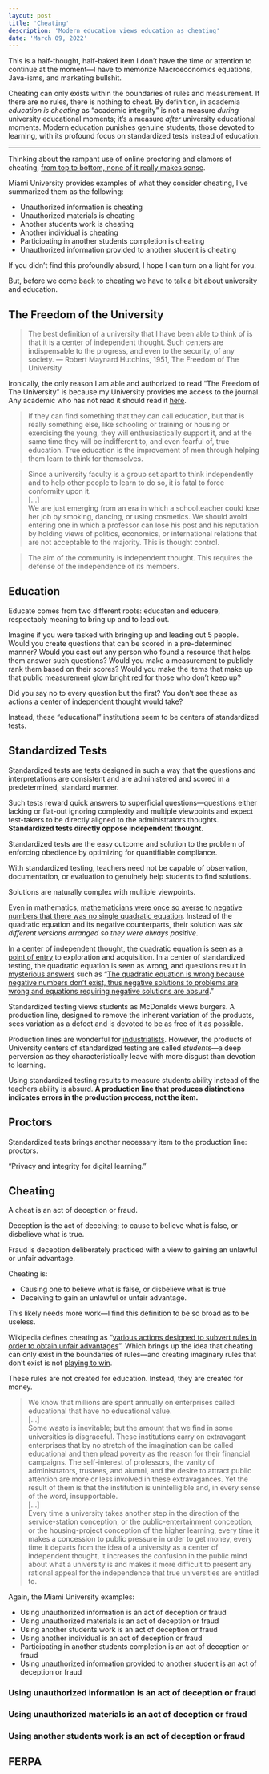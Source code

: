 ```yaml
---
layout: post
title: 'Cheating'
description: 'Modern education views education as cheating'
date: 'March 09, 2022'
---
```


This is a half-thought, half-baked item I don’t have the time or attention to continue at the moment—I have to memorize Macroeconomics equations, Java-isms, and marketing bullshit.

Cheating can only exists within the boundaries of rules and measurement. If there are no rules, there is nothing to cheat. By definition, in academia *education is cheating* as “academic integrity” is not a measure *during* university educational moments; it’s a measure *after* university educational moments. Modern education punishes genuine students, those devoted to learning, with its profound focus on standardized tests instead of education.

---

Thinking about the rampant use of online proctoring and clamors of cheating, [from top to bottom, none of it really makes sense](https://jakebinstein.com/blog/on-knuckle-scanners-and-cheating-how-to-bypass-proctortrack/).

Miami University provides examples of what they consider cheating, I’ve summarized them as the following:

- Unauthorized information is cheating
- Unauthorized materials is cheating
- Another students work is cheating
- Another individual is cheating
- Participating in another students completion is cheating
- Unauthorized information provided to another student is cheating

If you didn’t find this profoundly absurd, I hope I can turn on a light for you.

But, before we come back to cheating we have to talk a bit about  university and education.

## The Freedom of the University

> The best definition of a university that I have been able to think of is that it is a center of independent thought. Such centers are indispensable to the progress, and even to the security, of any society. — Robert Maynard Hutchins, 1951, The Freedom of The University

Ironically, the only reason I am able and authorized to read “The Freedom of The University” is because my University provides me access to the journal. Any academic who has not read it should read it [here](https://www.jstor.org/stable/pdf/2378553).

> If they can find something that they can call education, but that is really something else, like schooling or training or housing or exercising the young, they will enthusiastically support it, and at the same time  they will be indifferent to, and even fearful of, true education. True education is the improvement of men through helping them learn to think for themselves.

> Since a university faculty is a group set apart to think independently and to help other people to learn to do so, it is fatal to force conformity upon it.  
> […]  
> We are just emerging from an era in which a schoolteacher could lose her job by smoking, dancing, or using cosmetics. We should avoid entering one in which a professor can lose his post and his reputation by holding views of politics, economics, or international relations that are not acceptable to the majority. This is thought control.

> The aim of the community is independent thought. This requires the defense of the independence of its members.

## Education

Educate comes from two different roots: educaten and educere, respectably meaning to bring up and to lead out.

Imagine if you were tasked with bringing up and leading out 5 people. Would you create questions that can be scored in a pre-determined manner? Would you cast out any person who found a resource that helps them answer such questions? Would you make a measurement to publicly rank them based on their scores? Would you make the items that make up that public measurement [glow bright red](https://www.latimes.com/health/la-xpm-2011-oct-19-la-me-1019-lopez-disney-20111018-story.html) for those who don’t keep up?

Did you say no to every question but the first? You don’t see these as actions a center of independent thought would take?

Instead, these “educational” institutions seem to be centers of standardized tests.

## Standardized Tests

Standardized tests are tests designed in such a way that the questions and interpretations are consistent and are administered and scored in a predetermined, standard manner.

Such tests reward quick answers to superficial questions—questions either lacking or flat-out ignoring complexity and multiple viewpoints and expect test-takers to be directly aligned to the administrators thoughts. **Standardized tests directly oppose independent thought.**

Standardized tests are the easy outcome and solution to the problem of enforcing obedience by optimizing for quantifiable compliance.

With standardized testing, teachers need not be capable of observation, documentation, or evaluation to genuinely help students to find solutions.

Solutions are naturally complex with multiple viewpoints.

Even in mathematics, [mathematicians were once so averse to negative numbers that there was no single quadratic equation](https://youtu.be/cUzklzVXJwo). Instead of the quadratic equation and its negative counterparts, their solution was _six different versions arranged so they were always positive_.

In a center of independent thought, the quadratic equation is seen as a [point of entry](https://lukasmurdock.com/entry-points/) to exploration and acquisition. In a center of standardized testing, the quadratic equation is seen as wrong, and questions result in [mysterious answers](https://www.lesswrong.com/posts/6i3zToomS86oj9bS6/mysterious-answers-to-mysterious-questions) such as “[The quadratic equation is wrong because negative numbers don’t exist, thus negative solutions to problems are wrong and equations requiring negative solutions are absurd](https://en.wikipedia.org/wiki/Negative_number#History).”

Standardized testing views students as McDonalds views burgers. A production line, designed to remove the inherent variation of the products, sees variation as a defect and is devoted to be as free of it as possible.

Production lines are wonderful for [industrialists](https://seths.blog/2012/12/industrialists-vs-the-rest-of-us/). However, the products of University centers of standardized testing are called *students*—a deep perversion as they characteristically leave with more disgust than devotion to learning.

Using standardized testing results to measure students ability instead of the teachers ability is absurd. **A production line that produces distinctions indicates errors in the production process, not the item.**

## Proctors

Standardized tests brings another necessary item to the production line: proctors.

“Privacy and integrity for digital learning.”

## Cheating

A cheat is an act of deception or fraud.

Deception is the act of deceiving; to cause to believe what is false, or disbelieve what is true.

Fraud is deception deliberately practiced with a view to gaining an unlawful or unfair advantage.

Cheating is:
* Causing one to believe what is false, or disbelieve what is true
* Deceiving to gain an unlawful or unfair advantage.

This likely needs more work—I find this definition to be so broad as to be useless.

Wikipedia defines cheating as “[various actions designed to subvert rules in order to obtain unfair advantages](https://en.wikipedia.org/wiki/Cheating)”. Which brings up the idea that cheating can only exist in the boundaries of rules—and creating imaginary rules that don’t exist is not [playing to win](https://www.sirlin.net/articles/playing-to-win). 

These rules are not created for education. Instead, they are created for money.

> We know that millions are spent annually on enterprises called educational that have no educational value.  
> […]  
> Some waste is inevitable; but the amount that we find in some universities is disgraceful. These institutions carry on extravagant enterprises that by no stretch of the imagination can be called educational and then plead poverty as the reason for their financial campaigns. The self-interest of professors, the vanity of administrators, trustees, and alumni, and the desire to attract public attention are more or less involved in these extravagances. Yet the result of them is that the institution is unintelligible and, in every sense of the word, insupportable.  
> […]  
> Every time a university takes another step in the direction of the service-station conception, or the public-entertainment conception, or the housing-project conception of the higher learning, every time it makes a concession to public pressure in order to get money, every time it departs from the idea of a university as a center of independent thought, it increases the confusion in the public mind about what a university is and makes it more difficult to present any rational appeal for the independence that true universities are entitled to.

Again, the Miami University examples:

- Using unauthorized information is an act of deception or fraud
- Using unauthorized materials is an act of deception or fraud
- Using another students work is an act of deception or fraud
- Using another individual is an act of deception or fraud
- Participating in another students completion is an act of deception or fraud
- Using unauthorized information provided to another student is an act of deception or fraud

### Using unauthorized information is an act of deception or fraud

### Using unauthorized materials is an act of deception or fraud

### Using another students work is an act of deception or fraud

## FERPA
